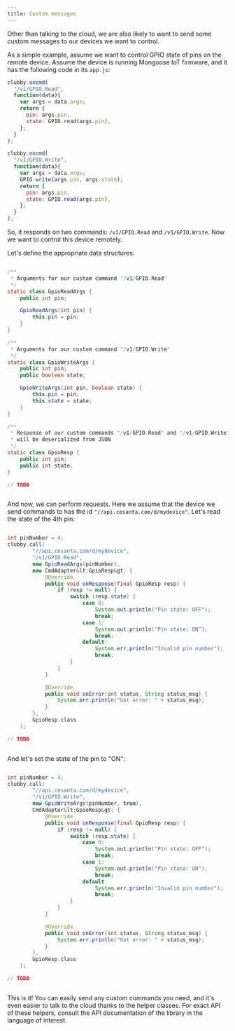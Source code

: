 ```yaml
---
title: Custom messages
---
```


Other than talking to the cloud, we are also likely to want to send some custom
messages to our devices we want to control.

As a simple example, assume we want to control GPIO state of pins on the remote
device. Assume the device is running Mongoose IoT firmware, and it has the
following code in its `app.js`:

```javascript
clubby.oncmd(
  "/v1/GPIO.Read",
  function(data){
    var args = data.args;
    return {
      pin: args.pin,
      state: GPIO.read(args.pin),
    };
  }
);

clubby.oncmd(
  "/v1/GPIO.Write",
  function(data){
    var args = data.args;
    GPIO.write(args.pin, args.state);
    return {
      pin: args.pin,
      state: GPIO.read(args.pin),
    };
  }
);

```

So, it responds on two commands: `/v1/GPIO.Read` and `/v1/GPIO.Write`. Now we
want to control this device remotely.

Let's define the appropriate data structures:


```cs_examples_begin
```

```java
/**
 * Arguments for our custom command "/v1/GPIO.Read"
 */
static class GpioReadArgs {
    public int pin;

    GpioReadArgs(int pin) {
        this.pin = pin;
    }
}

/**
 * Arguments for our custom command "/v1/GPIO.Write"
 */
static class GpioWriteArgs {
    public int pin;
    public boolean state;

    GpioWriteArgs(int pin, boolean state) {
        this.pin = pin;
        this.state = state;
    }
}

/**
 * Response of our custom commands "/v1/GPIO.Read" and "/v1/GPIO.Write",
 * will be deserialized from JSON
 */
static class GpioResp {
    public int pin;
    public int state;
}
```

```javascript
// TODO
```

```cs_examples_end
```

And now, we can perform requests. Here we assume that the device we send
commands to has the id `"//api.cesanta.com/d/mydevice"`. Let's read the
state of the 4th pin:


```cs_examples_begin
```

```java
int pinNumber = 4;
clubby.call(
        "//api.cesanta.com/d/mydevice",
        "/v1/GPIO.Read",
        new GpioReadArgs(pinNumber),
        new CmdAdapter&lt;GpioResp&gt; {
            @Override
            public void onResponse(final GpioResp resp) {
                if (resp != null) {
                    switch (resp.state) {
                        case 0:
                            System.out.println("Pin state: OFF");
                            break;
                        case 1:
                            System.out.println("Pin state: ON");
                            break;
                        default:
                            System.err.println("Invalid pin number");
                            break;
                    }
                }
            }

            @Override
            public void onError(int status, String status_msg) {
                System.err.println("Got error: " + status_msg);
            }
        },
        GpioResp.class
    );
```

```javascript
// TODO
```

```cs_examples_end
```

And let's set the state of the pin to "ON":

```cs_examples_begin
```

```java
int pinNumber = 4;
clubby.call(
        "//api.cesanta.com/d/mydevice",
        "/v1/GPIO.Write",
        new GpioWriteArgs(pinNumber, true),
        CmdAdapter&lt;GpioResp&gt; {
            @Override
            public void onResponse(final GpioResp resp) {
                if (resp != null) {
                    switch (resp.state) {
                        case 0:
                            System.out.println("Pin state: OFF");
                            break;
                        case 1:
                            System.out.println("Pin state: ON");
                            break;
                        default:
                            System.err.println("Invalid pin number");
                            break;
                    }
                }
            }

            @Override
            public void onError(int status, String status_msg) {
                System.err.println("Got error: " + status_msg);
            }
        },
        GpioResp.class
    );
```

```javascript
// TODO
```

```cs_examples_end
```

This is it! You can easily send any custom commands you need, and it's even
easier to talk to the cloud thanks to the helper classes. For exact API of
these helpers, consult the API documentation of the library in the language of
interest.

